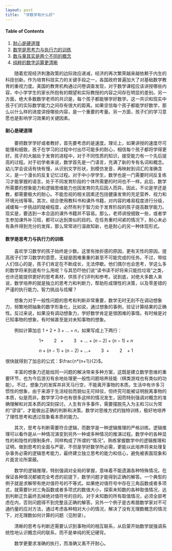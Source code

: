 ```yaml
---
layout: post
title:  "学数学有什么好"
---
```


#### Table of Contents
1. [耐心是硬道理](#耐心是硬道理)
2. [数学是思考力与执行力的训练](#数学是思考力与执行力的训练)
3. [数与量其实是两个不同的概念](#数与量其实是两个不同的概念)
4. [纯粹的数字运算更清晰](#纯粹的数字运算更清晰)

&ensp;&ensp;&ensp;&ensp;随着宏观经济刺激政策的边际效应递减，经济的再次繁荣越来越依赖于内生的科技创新。作为培育科技实力的关键手段之一，各国政府普遍加大了对基础数学教育的重视力度。美国的教育机构通过问卷调查发现，对于数学课程应该讲授哪些内容，中小学学生的家长所抱有的期望和实际教授的内容之间存在明显的差别。另一方面，绝大多数数学老师的共识是，每个孩子都能够学好数学。这一共识和现实中孩子们的实际数学能力之间存有很大的距离。如果坚信每个孩子都能学好数学，那么以什么样的进度讲授哪些内容，是一个重要的考量。另一方面，孩子们的学习意愿也是影响学习效果的关键因素。

#### **耐心是硬道理**

&ensp;&ensp;&ensp;&ensp;要把数学学好或者教好，首先要考虑的是速度。理论上，如果讲授的速度尽可能慢和细致，孩子在学习的过程中付出尽可能多的耐心，相信每个孩子都将学得更好。孩子的大脑处于发育的进程中，对于不同性质的知识，接受能力有一个先后提高的过程。对于初学者来说，数学首先是一门语言，充满了新的专有名词和概念。幼儿学会说话有快有慢，从识别文字形状，到模仿发音，再映射到词汇的准确含义，是一个漫长的反复记忆过程。对于中小学学生，数学也是一门需要时间反复练习才能掌握的语言。处于不同发育阶段的个体所需要的时间也不一样。此后，数学所需要的想象能力和逻辑思维能力也因发育的先后因人而异。因此，不论是学还是教，都需要极大的耐心。不能忽视的相关因素还包括健康发育的充足营养、视力和环境光线等等。其次，结合使用教科书和课外书籍，对内容的难易程度进行分级，减缓每一步挑战的陡峻程度，必然有利于智力处于发育阶段的孩子提高数学能力。现实是，要选到一本合适的课外书籍并不容易。那么，老师讲授细致一些，或者学生参加课外补习班，都可以达到类似的目的。在任务重时间紧的情况下，耐心未必有条件得到充分的发挥，那么常常进行温故知新，也是耐心的另一种体现形式。

#### **数学是思考力与执行力的训练**

&ensp;&ensp;&ensp;&ensp;喜欢学习数学的孩子始终是少数。这里有挫折感的原因，更有天性的原因。提高孩子们学习数学的意愿，无疑是困难重重的甚至不可能完成的任务。不过，带给人们信心的是，孩子们肯定在不断成长，无法停歇。他们偶尔也会思考，学这么多的数学将来到底有什么用呢？与其恐吓他们说“读书读不好将来只能捡垃圾”之类，也许还能提供更好的思考素材，供孩子们评判和参考。说到底，对绝大多数人来说，数学培养的就是独立的思考力和判断力，帮助形成理性的决策，以及零差错的严谨的执行能力。智力挑战与炫耀？

&ensp;&ensp;&ensp;&ensp;想象力对于一般性问题的思考和判断非常重要，数学无时无刻不在调动想象力，频繁地把抽象的数字形象化，比如说，通过想象的事例，验证计算结果的正确性。反过来说，如果没有调动想象力，学好数学肯定是很困难的事情。有时候是对已知事物的想象，有时候甚至是对未知事物的想象。

&ensp;&ensp;&ensp;&ensp;例如计算加总 $1+2+3+...+n$，如果写成上下两行：

$$1+\qquad 2\ \ \ +\qquad 3\ \ +...+(n-2)+(n-1)+n$$

$$n+(n-1)+(n-2)+...+\qquad3\ \ +\qquad 2\ \ \ +1$$

很快就得到了加总的公式：$\frac{n*(n+1)}{2}$。

&ensp;&ensp;&ensp;&ensp;丰富的想象力还能给同一问题的解决带来多种方案，这既是建立数学思维的重要环节，也为今后游刃有余地处理更一般性问题培养技能（棋类游戏也有类似的功能）。不过，想象力的发挥并非天马行空，不能离开事物的本质。生活中有许多习惯性的想象，由于来源于生活经验而貌似无可辩驳，但终究可能被证明脱离事物的本质，似是而非。数学学习中也有很多这样的情况发生，因而特别强调对概念的准确理解和对其本质的深刻探讨。人生有许多事件，需要摆脱先入为主和习以为常的“谬误”，才能做出正确的判断和决策。数学对思维方式的独特训练，极好地培养了理性思考和透过现象看本质的能力。

&ensp;&ensp;&ensp;&ensp;其次，思考与判断需要符合逻辑，而数学是一种逻辑推理的严格训练。逻辑推理可以看作是从一种情况演变到另外一种或多种情况的推演过程。数学中的各种显性的和隐性的限制条件，同样构成了所谓的“情况”。熟练掌握数学中的逻辑推理和证明，做到思考的全面与严密，不但是学好数学所必需，更能以此培养将来处理复杂事务必需的逻辑思考能力，最终建立独立思考的能力和信心，避免被表面现象和片面言论所蒙蔽。

&ensp;&ensp;&ensp;&ensp;数学的逻辑推理，特别强调对全局的掌握，意味着不能遗漏各种特殊情况。在保证各种情况都被完全考虑的前提下，数学问题才能得到正确的解答。一个典型的例子就是求解带有绝对值符号的不等式。如果绝对值符号中存在三角函数或者多项式，就需要针对三角函数或者多项式的数值大小，探索未知数的各种取值情况，达到判断正负最终去掉绝对值符号的目的。对于未知数的所有取值情况，必须全部考虑在内，否则问题得不到完整且正确的解答。另外一个例子是古希腊数学家对不可通约量的应对方法，通过考虑各种相对大小的情况，解决了没有无理数概念的情况下，对无理数如何计算的问题（见附录）。

&emsp;&emsp;清晰的思考与判断还需要认识到事物间的相互联系，从启蒙开始数学就强调系统性地认识概念间的联系，而不是单纯的死记硬背。

&emsp;&emsp;数学更要求准确的执行，而准确又离不开耐心。



